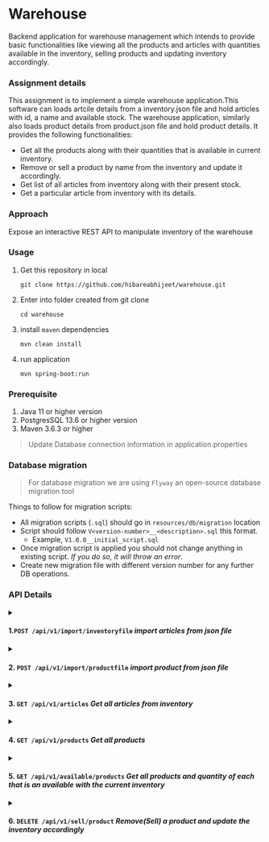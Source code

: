 # Warehouse
Backend application for warehouse management which intends to provide basic functionalities like
viewing all the products and articles with quantities available in the inventory, selling products
and updating inventory accordingly.

### Assignment details
This assignment is to implement a simple warehouse application.This software can loads artcile details from a inventory.json file and hold
articles with id, a name and available stock. The warehouse application, similarly also loads product details from product.json file and hold product details.
It provides the following functionalities:
- Get all the products along with their quantities that is available in current inventory.
- Remove or sell a product by name from the inventory and update it accordingly.
- Get list of all articles from inventory along with their present stock.
- Get a particular article from inventory with its details.

### Approach
Expose an interactive REST API to manipulate inventory of the warehouse

### Usage

1. Get this repository in local
   ```shell
   git clone https://github.com/hibareabhijeet/warehouse.git
   ```
2. Enter into folder created from git clone
   ```shell
   cd warehouse
   ```
3. install `maven` dependencies
   ```shell
   mvn clean install
   ``` 
3. run application
   ```shell
   mvn spring-boot:run
   ```
### Prerequisite
1. Java 11 or higher version
2. PostgresSQL 13.6 or higher version
3. Maven 3.6.3 or higher
> Update Database connection information in application.properties
### Database migration
> For database migration we are using `Flyway` an open-source database migration tool

Things to follow for migration scripts:
- All migration scripts (`.sql`) should go in `resources/db/migration` location
- Script should follow `V<version-number>__<description>.sql` this format.
    - Example, `V1.0.0__initial_script.sql`
- Once migration script is applied you should not change anything in existing script. _If you do so, it will throw an error_.
- Create new migration file with different version number for any further DB operations.

### API Details
<details>
<summary>

#### 1.`POST /api/v1/import/inventoryfile` _import articles from json file_
</summary>
<p>

###### Request
```curl
curl --location --request POST 'http://localhost:8080/api/v1/import/inventoryfile' --form 'file=@"<filepath>/inventory.json";type=application/json'
```
> Kindly change file path as per file location
</p>

<p>

###### Response
```
{
    "responseCode": 200,
    "responseMessage": "Record successfully imported",
    "responseData": [
        {
            "name": "leg",
            "stock": 12,
            "art_id": "1"
        },
        {
            "name": "screw",
            "stock": 17,
            "art_id": "2"
        },
        {
            "name": "seat",
            "stock": 2,
            "art_id": "3"
        },
        {
            "name": "table top",
            "stock": 1,
            "art_id": "4"
        }
    ]
}
```
</p>
</details>
<details>
<summary>

#### 2. `POST /api/v1/import/productfile` _import product from json file_
</summary>
<p>

##### Request
```curl
curl --location --request POST 'http://localhost:8080/api/v1/import/productfile' --form 'file=@"<filepath>/products.json";type=application/json'
```
> Kindly change file path as per file location
>
</p>
<p>

###### Response
```
{
    "responseCode": 200,
    "responseMessage": "Record successfully imported",
    "responseData": [
        {
            "name": "Dining Chair",
            "contain_articles": [
                {
                    "art_id": "1",
                    "amount_of": 4
                },
                {
                    "art_id": "2",
                    "amount_of": 8
                },
                {
                    "art_id": "3",
                    "amount_of": 1
                }
            ]
        },
        {
            "name": "Dinning Table",
            "contain_articles": [
                {
                    "art_id": "1",
                    "amount_of": 4
                },
                {
                    "art_id": "2",
                    "amount_of": 8
                },
                {
                    "art_id": "4",
                    "amount_of": 1
                }
            ]
        }
    ]
}
```
</p>
</details>


<details>
<summary>

#### 3. `GET /api/v1/articles` _Get all articles from inventory_
</summary>
<p>

###### Request
```curl
curl http://localhost:8080/api/v1/articles
```
</p>
<p>

###### Response
```
{
    "responseCode": 200,
    "responseMessage": "Record found successfully",
    "responseData": [
        {
            "name": "leg",
            "stock": 12,
            "art_id": "1"
        },
        {
            "name": "screw",
            "stock": 17,
            "art_id": "2"
        },
        {
            "name": "seat",
            "stock": 2,
            "art_id": "3"
        },
        {
            "name": "table top",
            "stock": 1,
            "art_id": "4"
        }
    ]
}
```
</p>
</details>

<details>
<summary>

#### 4. `GET /api/v1/products` _Get all products_
</summary>
<p>

###### Request
```curl
curl http://localhost:8080/api/v1/products
```
</p>
<p>

###### Response
```
{
    "responseCode": 200,
    "responseMessage": "Record found successfully",
    "responseData": [
        {
            "name": "Dining Chair",
            "contain_articles": [
                {
                    "art_id": "1",
                    "amount_of": 4
                },
                {
                    "art_id": "2",
                    "amount_of": 8
                },
                {
                    "art_id": "3",
                    "amount_of": 1
                }
            ]
        },
        {
            "name": "Dinning Table",
            "contain_articles": [
                {
                    "art_id": "1",
                    "amount_of": 4
                },
                {
                    "art_id": "2",
                    "amount_of": 8
                },
                {
                    "art_id": "4",
                    "amount_of": 1
                }
            ]
        }
    ]
}
```
</p>
</details>

<details>
<summary>

#### 5. `GET /api/v1/available/products` _Get all products and quantity of each that is an available with the current inventory_
</summary>
<p>

###### Request
```curl
curl http://localhost:8080/api/v1/available/products
```
</p>
<p>

###### Response
```
{
    "responseCode": 200,
    "responseMessage": "Record found successfully",
    "responseData": [
        {
            "name": "Dining Chair",
            "isAvailable": true,
            "quantityInStock": 2,
            "contain_articles": [
                {
                    "stock": 12,
                    "art_id": "1",
                    "amount_of": 4
                },
                {
                    "stock": 17,
                    "art_id": "2",
                    "amount_of": 8
                },
                {
                    "stock": 2,
                    "art_id": "3",
                    "amount_of": 1
                }
            ]
        },
        {
            "name": "Dinning Table",
            "isAvailable": true,
            "quantityInStock": 1,
            "contain_articles": [
                {
                    "stock": 12,
                    "art_id": "1",
                    "amount_of": 4
                },
                {
                    "stock": 17,
                    "art_id": "2",
                    "amount_of": 8
                },
                {
                    "stock": 1,
                    "art_id": "4",
                    "amount_of": 1
                }
            ]
        }
    ]
}
```
</p>
</details>

<details>
<summary>

#### 6. `DELETE /api/v1/sell/product` _Remove(Sell) a product and update the inventory accordingly_
</summary>
<p>

###### Request
```curl
curl --location --request DELETE 'http://localhost:8080/api/v1/sell/product?productName=Dinning Table'
```
</p>
<p>

###### Response
```
{
    "responseCode": 200,
    "responseMessage": "Product has been sold",
    "responseData": {
        "name": "Dinning Table",
        "contain_articles": [
            {
                "art_id": "1",
                "amount_of": 4
            },
            {
                "art_id": "2",
                "amount_of": 8
            },
            {
                "art_id": "4",
                "amount_of": 1
            }
        ]
    }
}
```
</p>
</details>

